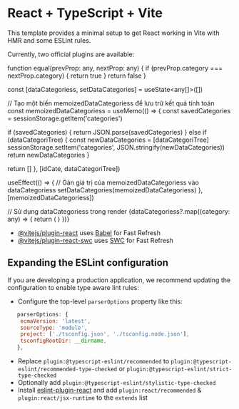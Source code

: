 # React + TypeScript + Vite

This template provides a minimal setup to get React working in Vite with HMR and some ESLint rules.

Currently, two official plugins are available:


function equal(prevProp: any, nextProp: any) {
  if (prevProp.category === nextProp.category) {
    return true
  }
  return false
}

const [dataCategoriess, setDataCategories] = useState<any[]>([])

// Tạo một biến memoizedDataCategoriess để lưu trữ kết quả tính toán
const memoizedDataCategoriess = useMemo(() => {
  const savedCategories = sessionStorage.getItem('categories')

  if (savedCategories) {
    return JSON.parse(savedCategories)
  } else if (dataCategoriTree) {
    const newDataCategories = [dataCategoriTree]
    sessionStorage.setItem('categories', JSON.stringify(newDataCategories))
    return newDataCategories
  }

  return []
}, [idCate, dataCategoriTree])

useEffect(() => {
  // Gán giá trị của memoizedDataCategoriess vào dataCategoriess
  setDataCategories(memoizedDataCategoriess)
}, [memoizedDataCategoriess])

// Sử dụng dataCategoriess trong render
{dataCategoriess?.map((category: any) => {
  return (
    <CategoryTreeItem
      key={category?._id}
      category={category}
      level={0}
      bg={true}
      button={true}
      createExams={true}
      checkMember={true}
    />
  )
})}



- [@vitejs/plugin-react](https://github.com/vitejs/vite-plugin-react/blob/main/packages/plugin-react/README.md) uses [Babel](https://babeljs.io/) for Fast Refresh
- [@vitejs/plugin-react-swc](https://github.com/vitejs/vite-plugin-react-swc) uses [SWC](https://swc.rs/) for Fast Refresh

## Expanding the ESLint configuration

If you are developing a production application, we recommend updating the configuration to enable type aware lint rules:

- Configure the top-level `parserOptions` property like this:

```js
   parserOptions: {
    ecmaVersion: 'latest',
    sourceType: 'module',
    project: ['./tsconfig.json', './tsconfig.node.json'],
    tsconfigRootDir: __dirname,
   },
```

- Replace `plugin:@typescript-eslint/recommended` to `plugin:@typescript-eslint/recommended-type-checked` or `plugin:@typescript-eslint/strict-type-checked`
- Optionally add `plugin:@typescript-eslint/stylistic-type-checked`
- Install [eslint-plugin-react](https://github.com/jsx-eslint/eslint-plugin-react) and add `plugin:react/recommended` & `plugin:react/jsx-runtime` to the `extends` list
